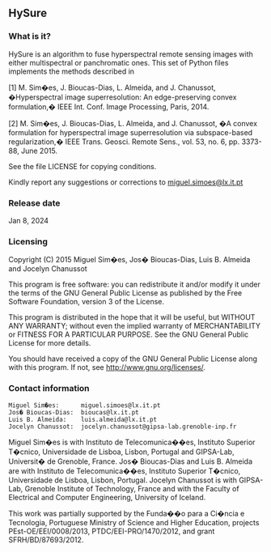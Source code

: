 ## HySure

### What is it?

HySure is an algorithm to fuse hyperspectral remote sensing images with 
  either multispectral or panchromatic ones. This set of Python files 
  implements the methods described in 
  
  [1] M. Sim�es, J. Bioucas-Dias, L. Almeida, and J. Chanussot, 
       �Hyperspectral image superresolution: An edge-preserving convex 
        formulation,� IEEE Int. Conf. Image Processing, Paris, 2014.

  [2] M. Sim�es, J. Bioucas-Dias, L. Almeida, and J. Chanussot, 
       �A convex formulation for hyperspectral image superresolution 
       via subspace-based regularization,� IEEE Trans. Geosci. Remote Sens.,
       vol. 53, no. 6, pp. 3373-88, June 2015.
 
See the file LICENSE for copying conditions.

Kindly report any suggestions or corrections to miguel.simoes@lx.it.pt 


### Release date

Jan 8, 2024


### Licensing

Copyright (C) 2015 Miguel Sim�es, Jos� Bioucas-Dias, Luis B. Almeida 
and Jocelyn Chanussot

This program is free software: you can redistribute it and/or modify
it under the terms of the GNU General Public License as published by
the Free Software Foundation, version 3 of the License.

This program is distributed in the hope that it will be useful,
but WITHOUT ANY WARRANTY; without even the implied warranty of
MERCHANTABILITY or FITNESS FOR A PARTICULAR PURPOSE. See the
GNU General Public License for more details.

You should have received a copy of the GNU General Public License
along with this program. If not, see <http://www.gnu.org/licenses/>.


### Contact information

    Miguel Sim�es:      miguel.simoes@lx.it.pt 
    Jos� Bioucas-Dias:  bioucas@lx.it.pt 
    Luis B. Almeida:    luis.almeida@lx.it.pt 
    Jocelyn Chanussot:  jocelyn.chanussot@gipsa-lab.grenoble-inp.fr

Miguel Sim�es is with Instituto de Telecomunica��es, Instituto Superior 
T�cnico, Universidade de Lisboa, Lisbon, Portugal and GIPSA-Lab, 
Universit� de Grenoble, France.
Jos� Bioucas-Dias and Luis B. Almeida are with Instituto de 
Telecomunica��es, Instituto Superior T�cnico, Universidade de Lisboa, 
Lisbon, Portugal.
Jocelyn Chanussot is with GIPSA-Lab, Grenoble Institute of Technology, 
France and with the Faculty of Electrical and Computer Engineering, 
University of Iceland.

This work was partially supported by the Funda��o para a Ci�ncia e 
Tecnologia, Portuguese Ministry of Science and Higher Education, 
projects PEst-OE/EEI/0008/2013, PTDC/EEI-PRO/1470/2012, and 
grant SFRH/BD/87693/2012.
